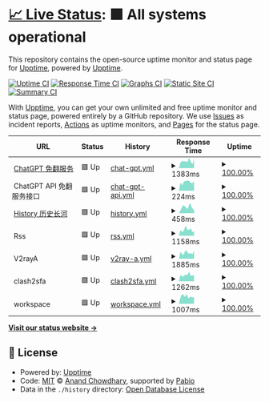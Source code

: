 # [📈 Live Status](https://upptime.github.io/upptime): <!--live status--> **🟩 All systems operational**

This repository contains the open-source uptime monitor and status page for [Upptime](https://upptime.js.org), powered by [Upptime](https://github.com/upptime/upptime).

[![Uptime CI](https://github.com/jony4/upptime/workflows/Uptime%20CI/badge.svg)](https://github.com/jony4/upptime/actions?query=workflow%3A%22Uptime+CI%22)
[![Response Time CI](https://github.com/jony4/upptime/workflows/Response%20Time%20CI/badge.svg)](https://github.com/jony4/upptime/actions?query=workflow%3A%22Response+Time+CI%22)
[![Graphs CI](https://github.com/jony4/upptime/workflows/Graphs%20CI/badge.svg)](https://github.com/jony4/upptime/actions?query=workflow%3A%22Graphs+CI%22)
[![Static Site CI](https://github.com/jony4/upptime/workflows/Static%20Site%20CI/badge.svg)](https://github.com/jony4/upptime/actions?query=workflow%3A%22Static+Site+CI%22)
[![Summary CI](https://github.com/jony4/upptime/workflows/Summary%20CI/badge.svg)](https://github.com/jony4/upptime/actions?query=workflow%3A%22Summary+CI%22)

With [Upptime](https://upptime.js.org), you can get your own unlimited and free uptime monitor and status page, powered entirely by a GitHub repository. We use [Issues](https://github.com/upptime/upptime/issues) as incident reports, [Actions](https://github.com/jony4/upptime/actions) as uptime monitors, and [Pages](https://upptime.github.io/upptime) for the status page.

<!--start: status pages-->
<!-- This summary is generated by Upptime (https://github.com/upptime/upptime) -->
<!-- Do not edit this manually, your changes will be overwritten -->
<!-- prettier-ignore -->
| URL | Status | History | Response Time | Uptime |
| --- | ------ | ------- | ------------- | ------ |
| <img alt="" src="https://icons.duckduckgo.com/ip3/chat.jony4.vip.ico" height="13"> [ChatGPT 免翻服务](https://chat.jony4.vip/zh) | 🟩 Up | [chat-gpt.yml](https://github.com/jony4/upptime/commits/HEAD/history/chat-gpt.yml) | <details><summary><img alt="Response time graph" src="./graphs/chat-gpt/response-time-week.png" height="20"> 1383ms</summary><br><a href="https://jony4.github.io/upptime/history/chat-gpt"><img alt="Response time 1535" src="https://img.shields.io/endpoint?url=https%3A%2F%2Fraw.githubusercontent.com%2Fjony4%2Fupptime%2FHEAD%2Fapi%2Fchat-gpt%2Fresponse-time.json"></a><br><a href="https://jony4.github.io/upptime/history/chat-gpt"><img alt="24-hour response time 1246" src="https://img.shields.io/endpoint?url=https%3A%2F%2Fraw.githubusercontent.com%2Fjony4%2Fupptime%2FHEAD%2Fapi%2Fchat-gpt%2Fresponse-time-day.json"></a><br><a href="https://jony4.github.io/upptime/history/chat-gpt"><img alt="7-day response time 1383" src="https://img.shields.io/endpoint?url=https%3A%2F%2Fraw.githubusercontent.com%2Fjony4%2Fupptime%2FHEAD%2Fapi%2Fchat-gpt%2Fresponse-time-week.json"></a><br><a href="https://jony4.github.io/upptime/history/chat-gpt"><img alt="30-day response time 1669" src="https://img.shields.io/endpoint?url=https%3A%2F%2Fraw.githubusercontent.com%2Fjony4%2Fupptime%2FHEAD%2Fapi%2Fchat-gpt%2Fresponse-time-month.json"></a><br><a href="https://jony4.github.io/upptime/history/chat-gpt"><img alt="1-year response time 1535" src="https://img.shields.io/endpoint?url=https%3A%2F%2Fraw.githubusercontent.com%2Fjony4%2Fupptime%2FHEAD%2Fapi%2Fchat-gpt%2Fresponse-time-year.json"></a></details> | <details><summary><a href="https://jony4.github.io/upptime/history/chat-gpt">100.00%</a></summary><a href="https://jony4.github.io/upptime/history/chat-gpt"><img alt="All-time uptime 98.72%" src="https://img.shields.io/endpoint?url=https%3A%2F%2Fraw.githubusercontent.com%2Fjony4%2Fupptime%2FHEAD%2Fapi%2Fchat-gpt%2Fuptime.json"></a><br><a href="https://jony4.github.io/upptime/history/chat-gpt"><img alt="24-hour uptime 100.00%" src="https://img.shields.io/endpoint?url=https%3A%2F%2Fraw.githubusercontent.com%2Fjony4%2Fupptime%2FHEAD%2Fapi%2Fchat-gpt%2Fuptime-day.json"></a><br><a href="https://jony4.github.io/upptime/history/chat-gpt"><img alt="7-day uptime 100.00%" src="https://img.shields.io/endpoint?url=https%3A%2F%2Fraw.githubusercontent.com%2Fjony4%2Fupptime%2FHEAD%2Fapi%2Fchat-gpt%2Fuptime-week.json"></a><br><a href="https://jony4.github.io/upptime/history/chat-gpt"><img alt="30-day uptime 89.81%" src="https://img.shields.io/endpoint?url=https%3A%2F%2Fraw.githubusercontent.com%2Fjony4%2Fupptime%2FHEAD%2Fapi%2Fchat-gpt%2Fuptime-month.json"></a><br><a href="https://jony4.github.io/upptime/history/chat-gpt"><img alt="1-year uptime 98.72%" src="https://img.shields.io/endpoint?url=https%3A%2F%2Fraw.githubusercontent.com%2Fjony4%2Fupptime%2FHEAD%2Fapi%2Fchat-gpt%2Fuptime-year.json"></a></details>
| <img alt="" src="https://icons.duckduckgo.com/ip3/null.ico" height="13"> ChatGPT API 免翻服务接口 | 🟩 Up | [chat-gpt-api.yml](https://github.com/jony4/upptime/commits/HEAD/history/chat-gpt-api.yml) | <details><summary><img alt="Response time graph" src="./graphs/chat-gpt-api/response-time-week.png" height="20"> 224ms</summary><br><a href="https://jony4.github.io/upptime/history/chat-gpt-api"><img alt="Response time 427" src="https://img.shields.io/endpoint?url=https%3A%2F%2Fraw.githubusercontent.com%2Fjony4%2Fupptime%2FHEAD%2Fapi%2Fchat-gpt-api%2Fresponse-time.json"></a><br><a href="https://jony4.github.io/upptime/history/chat-gpt-api"><img alt="24-hour response time 226" src="https://img.shields.io/endpoint?url=https%3A%2F%2Fraw.githubusercontent.com%2Fjony4%2Fupptime%2FHEAD%2Fapi%2Fchat-gpt-api%2Fresponse-time-day.json"></a><br><a href="https://jony4.github.io/upptime/history/chat-gpt-api"><img alt="7-day response time 224" src="https://img.shields.io/endpoint?url=https%3A%2F%2Fraw.githubusercontent.com%2Fjony4%2Fupptime%2FHEAD%2Fapi%2Fchat-gpt-api%2Fresponse-time-week.json"></a><br><a href="https://jony4.github.io/upptime/history/chat-gpt-api"><img alt="30-day response time 534" src="https://img.shields.io/endpoint?url=https%3A%2F%2Fraw.githubusercontent.com%2Fjony4%2Fupptime%2FHEAD%2Fapi%2Fchat-gpt-api%2Fresponse-time-month.json"></a><br><a href="https://jony4.github.io/upptime/history/chat-gpt-api"><img alt="1-year response time 427" src="https://img.shields.io/endpoint?url=https%3A%2F%2Fraw.githubusercontent.com%2Fjony4%2Fupptime%2FHEAD%2Fapi%2Fchat-gpt-api%2Fresponse-time-year.json"></a></details> | <details><summary><a href="https://jony4.github.io/upptime/history/chat-gpt-api">100.00%</a></summary><a href="https://jony4.github.io/upptime/history/chat-gpt-api"><img alt="All-time uptime 98.80%" src="https://img.shields.io/endpoint?url=https%3A%2F%2Fraw.githubusercontent.com%2Fjony4%2Fupptime%2FHEAD%2Fapi%2Fchat-gpt-api%2Fuptime.json"></a><br><a href="https://jony4.github.io/upptime/history/chat-gpt-api"><img alt="24-hour uptime 100.00%" src="https://img.shields.io/endpoint?url=https%3A%2F%2Fraw.githubusercontent.com%2Fjony4%2Fupptime%2FHEAD%2Fapi%2Fchat-gpt-api%2Fuptime-day.json"></a><br><a href="https://jony4.github.io/upptime/history/chat-gpt-api"><img alt="7-day uptime 100.00%" src="https://img.shields.io/endpoint?url=https%3A%2F%2Fraw.githubusercontent.com%2Fjony4%2Fupptime%2FHEAD%2Fapi%2Fchat-gpt-api%2Fuptime-week.json"></a><br><a href="https://jony4.github.io/upptime/history/chat-gpt-api"><img alt="30-day uptime 90.43%" src="https://img.shields.io/endpoint?url=https%3A%2F%2Fraw.githubusercontent.com%2Fjony4%2Fupptime%2FHEAD%2Fapi%2Fchat-gpt-api%2Fuptime-month.json"></a><br><a href="https://jony4.github.io/upptime/history/chat-gpt-api"><img alt="1-year uptime 98.80%" src="https://img.shields.io/endpoint?url=https%3A%2F%2Fraw.githubusercontent.com%2Fjony4%2Fupptime%2FHEAD%2Fapi%2Fchat-gpt-api%2Fuptime-year.json"></a></details>
| <img alt="" src="https://icons.duckduckgo.com/ip3/history.jony4.vip.ico" height="13"> [History 历史长河](https://history.jony4.vip) | 🟩 Up | [history.yml](https://github.com/jony4/upptime/commits/HEAD/history/history.yml) | <details><summary><img alt="Response time graph" src="./graphs/history/response-time-week.png" height="20"> 458ms</summary><br><a href="https://jony4.github.io/upptime/history/history"><img alt="Response time 305" src="https://img.shields.io/endpoint?url=https%3A%2F%2Fraw.githubusercontent.com%2Fjony4%2Fupptime%2FHEAD%2Fapi%2Fhistory%2Fresponse-time.json"></a><br><a href="https://jony4.github.io/upptime/history/history"><img alt="24-hour response time 322" src="https://img.shields.io/endpoint?url=https%3A%2F%2Fraw.githubusercontent.com%2Fjony4%2Fupptime%2FHEAD%2Fapi%2Fhistory%2Fresponse-time-day.json"></a><br><a href="https://jony4.github.io/upptime/history/history"><img alt="7-day response time 458" src="https://img.shields.io/endpoint?url=https%3A%2F%2Fraw.githubusercontent.com%2Fjony4%2Fupptime%2FHEAD%2Fapi%2Fhistory%2Fresponse-time-week.json"></a><br><a href="https://jony4.github.io/upptime/history/history"><img alt="30-day response time 362" src="https://img.shields.io/endpoint?url=https%3A%2F%2Fraw.githubusercontent.com%2Fjony4%2Fupptime%2FHEAD%2Fapi%2Fhistory%2Fresponse-time-month.json"></a><br><a href="https://jony4.github.io/upptime/history/history"><img alt="1-year response time 305" src="https://img.shields.io/endpoint?url=https%3A%2F%2Fraw.githubusercontent.com%2Fjony4%2Fupptime%2FHEAD%2Fapi%2Fhistory%2Fresponse-time-year.json"></a></details> | <details><summary><a href="https://jony4.github.io/upptime/history/history">100.00%</a></summary><a href="https://jony4.github.io/upptime/history/history"><img alt="All-time uptime 100.00%" src="https://img.shields.io/endpoint?url=https%3A%2F%2Fraw.githubusercontent.com%2Fjony4%2Fupptime%2FHEAD%2Fapi%2Fhistory%2Fuptime.json"></a><br><a href="https://jony4.github.io/upptime/history/history"><img alt="24-hour uptime 100.00%" src="https://img.shields.io/endpoint?url=https%3A%2F%2Fraw.githubusercontent.com%2Fjony4%2Fupptime%2FHEAD%2Fapi%2Fhistory%2Fuptime-day.json"></a><br><a href="https://jony4.github.io/upptime/history/history"><img alt="7-day uptime 100.00%" src="https://img.shields.io/endpoint?url=https%3A%2F%2Fraw.githubusercontent.com%2Fjony4%2Fupptime%2FHEAD%2Fapi%2Fhistory%2Fuptime-week.json"></a><br><a href="https://jony4.github.io/upptime/history/history"><img alt="30-day uptime 100.00%" src="https://img.shields.io/endpoint?url=https%3A%2F%2Fraw.githubusercontent.com%2Fjony4%2Fupptime%2FHEAD%2Fapi%2Fhistory%2Fuptime-month.json"></a><br><a href="https://jony4.github.io/upptime/history/history"><img alt="1-year uptime 100.00%" src="https://img.shields.io/endpoint?url=https%3A%2F%2Fraw.githubusercontent.com%2Fjony4%2Fupptime%2FHEAD%2Fapi%2Fhistory%2Fuptime-year.json"></a></details>
| <img alt="" src="https://icons.duckduckgo.com/ip3/null.ico" height="13"> Rss | 🟩 Up | [rss.yml](https://github.com/jony4/upptime/commits/HEAD/history/rss.yml) | <details><summary><img alt="Response time graph" src="./graphs/rss/response-time-week.png" height="20"> 1158ms</summary><br><a href="https://jony4.github.io/upptime/history/rss"><img alt="Response time 1347" src="https://img.shields.io/endpoint?url=https%3A%2F%2Fraw.githubusercontent.com%2Fjony4%2Fupptime%2FHEAD%2Fapi%2Frss%2Fresponse-time.json"></a><br><a href="https://jony4.github.io/upptime/history/rss"><img alt="24-hour response time 863" src="https://img.shields.io/endpoint?url=https%3A%2F%2Fraw.githubusercontent.com%2Fjony4%2Fupptime%2FHEAD%2Fapi%2Frss%2Fresponse-time-day.json"></a><br><a href="https://jony4.github.io/upptime/history/rss"><img alt="7-day response time 1158" src="https://img.shields.io/endpoint?url=https%3A%2F%2Fraw.githubusercontent.com%2Fjony4%2Fupptime%2FHEAD%2Fapi%2Frss%2Fresponse-time-week.json"></a><br><a href="https://jony4.github.io/upptime/history/rss"><img alt="30-day response time 1263" src="https://img.shields.io/endpoint?url=https%3A%2F%2Fraw.githubusercontent.com%2Fjony4%2Fupptime%2FHEAD%2Fapi%2Frss%2Fresponse-time-month.json"></a><br><a href="https://jony4.github.io/upptime/history/rss"><img alt="1-year response time 1347" src="https://img.shields.io/endpoint?url=https%3A%2F%2Fraw.githubusercontent.com%2Fjony4%2Fupptime%2FHEAD%2Fapi%2Frss%2Fresponse-time-year.json"></a></details> | <details><summary><a href="https://jony4.github.io/upptime/history/rss">100.00%</a></summary><a href="https://jony4.github.io/upptime/history/rss"><img alt="All-time uptime 98.82%" src="https://img.shields.io/endpoint?url=https%3A%2F%2Fraw.githubusercontent.com%2Fjony4%2Fupptime%2FHEAD%2Fapi%2Frss%2Fuptime.json"></a><br><a href="https://jony4.github.io/upptime/history/rss"><img alt="24-hour uptime 100.00%" src="https://img.shields.io/endpoint?url=https%3A%2F%2Fraw.githubusercontent.com%2Fjony4%2Fupptime%2FHEAD%2Fapi%2Frss%2Fuptime-day.json"></a><br><a href="https://jony4.github.io/upptime/history/rss"><img alt="7-day uptime 100.00%" src="https://img.shields.io/endpoint?url=https%3A%2F%2Fraw.githubusercontent.com%2Fjony4%2Fupptime%2FHEAD%2Fapi%2Frss%2Fuptime-week.json"></a><br><a href="https://jony4.github.io/upptime/history/rss"><img alt="30-day uptime 90.64%" src="https://img.shields.io/endpoint?url=https%3A%2F%2Fraw.githubusercontent.com%2Fjony4%2Fupptime%2FHEAD%2Fapi%2Frss%2Fuptime-month.json"></a><br><a href="https://jony4.github.io/upptime/history/rss"><img alt="1-year uptime 98.82%" src="https://img.shields.io/endpoint?url=https%3A%2F%2Fraw.githubusercontent.com%2Fjony4%2Fupptime%2FHEAD%2Fapi%2Frss%2Fuptime-year.json"></a></details>
| <img alt="" src="https://icons.duckduckgo.com/ip3/null.ico" height="13"> V2rayA | 🟩 Up | [v2ray-a.yml](https://github.com/jony4/upptime/commits/HEAD/history/v2ray-a.yml) | <details><summary><img alt="Response time graph" src="./graphs/v2ray-a/response-time-week.png" height="20"> 1885ms</summary><br><a href="https://jony4.github.io/upptime/history/v2ray-a"><img alt="Response time 2444" src="https://img.shields.io/endpoint?url=https%3A%2F%2Fraw.githubusercontent.com%2Fjony4%2Fupptime%2FHEAD%2Fapi%2Fv2ray-a%2Fresponse-time.json"></a><br><a href="https://jony4.github.io/upptime/history/v2ray-a"><img alt="24-hour response time 1875" src="https://img.shields.io/endpoint?url=https%3A%2F%2Fraw.githubusercontent.com%2Fjony4%2Fupptime%2FHEAD%2Fapi%2Fv2ray-a%2Fresponse-time-day.json"></a><br><a href="https://jony4.github.io/upptime/history/v2ray-a"><img alt="7-day response time 1885" src="https://img.shields.io/endpoint?url=https%3A%2F%2Fraw.githubusercontent.com%2Fjony4%2Fupptime%2FHEAD%2Fapi%2Fv2ray-a%2Fresponse-time-week.json"></a><br><a href="https://jony4.github.io/upptime/history/v2ray-a"><img alt="30-day response time 3416" src="https://img.shields.io/endpoint?url=https%3A%2F%2Fraw.githubusercontent.com%2Fjony4%2Fupptime%2FHEAD%2Fapi%2Fv2ray-a%2Fresponse-time-month.json"></a><br><a href="https://jony4.github.io/upptime/history/v2ray-a"><img alt="1-year response time 2444" src="https://img.shields.io/endpoint?url=https%3A%2F%2Fraw.githubusercontent.com%2Fjony4%2Fupptime%2FHEAD%2Fapi%2Fv2ray-a%2Fresponse-time-year.json"></a></details> | <details><summary><a href="https://jony4.github.io/upptime/history/v2ray-a">100.00%</a></summary><a href="https://jony4.github.io/upptime/history/v2ray-a"><img alt="All-time uptime 98.90%" src="https://img.shields.io/endpoint?url=https%3A%2F%2Fraw.githubusercontent.com%2Fjony4%2Fupptime%2FHEAD%2Fapi%2Fv2ray-a%2Fuptime.json"></a><br><a href="https://jony4.github.io/upptime/history/v2ray-a"><img alt="24-hour uptime 100.00%" src="https://img.shields.io/endpoint?url=https%3A%2F%2Fraw.githubusercontent.com%2Fjony4%2Fupptime%2FHEAD%2Fapi%2Fv2ray-a%2Fuptime-day.json"></a><br><a href="https://jony4.github.io/upptime/history/v2ray-a"><img alt="7-day uptime 100.00%" src="https://img.shields.io/endpoint?url=https%3A%2F%2Fraw.githubusercontent.com%2Fjony4%2Fupptime%2FHEAD%2Fapi%2Fv2ray-a%2Fuptime-week.json"></a><br><a href="https://jony4.github.io/upptime/history/v2ray-a"><img alt="30-day uptime 91.26%" src="https://img.shields.io/endpoint?url=https%3A%2F%2Fraw.githubusercontent.com%2Fjony4%2Fupptime%2FHEAD%2Fapi%2Fv2ray-a%2Fuptime-month.json"></a><br><a href="https://jony4.github.io/upptime/history/v2ray-a"><img alt="1-year uptime 98.90%" src="https://img.shields.io/endpoint?url=https%3A%2F%2Fraw.githubusercontent.com%2Fjony4%2Fupptime%2FHEAD%2Fapi%2Fv2ray-a%2Fuptime-year.json"></a></details>
| <img alt="" src="https://icons.duckduckgo.com/ip3/null.ico" height="13"> clash2sfa | 🟩 Up | [clash2sfa.yml](https://github.com/jony4/upptime/commits/HEAD/history/clash2sfa.yml) | <details><summary><img alt="Response time graph" src="./graphs/clash2sfa/response-time-week.png" height="20"> 1262ms</summary><br><a href="https://jony4.github.io/upptime/history/clash2sfa"><img alt="Response time 1550" src="https://img.shields.io/endpoint?url=https%3A%2F%2Fraw.githubusercontent.com%2Fjony4%2Fupptime%2FHEAD%2Fapi%2Fclash2sfa%2Fresponse-time.json"></a><br><a href="https://jony4.github.io/upptime/history/clash2sfa"><img alt="24-hour response time 1071" src="https://img.shields.io/endpoint?url=https%3A%2F%2Fraw.githubusercontent.com%2Fjony4%2Fupptime%2FHEAD%2Fapi%2Fclash2sfa%2Fresponse-time-day.json"></a><br><a href="https://jony4.github.io/upptime/history/clash2sfa"><img alt="7-day response time 1262" src="https://img.shields.io/endpoint?url=https%3A%2F%2Fraw.githubusercontent.com%2Fjony4%2Fupptime%2FHEAD%2Fapi%2Fclash2sfa%2Fresponse-time-week.json"></a><br><a href="https://jony4.github.io/upptime/history/clash2sfa"><img alt="30-day response time 1583" src="https://img.shields.io/endpoint?url=https%3A%2F%2Fraw.githubusercontent.com%2Fjony4%2Fupptime%2FHEAD%2Fapi%2Fclash2sfa%2Fresponse-time-month.json"></a><br><a href="https://jony4.github.io/upptime/history/clash2sfa"><img alt="1-year response time 1550" src="https://img.shields.io/endpoint?url=https%3A%2F%2Fraw.githubusercontent.com%2Fjony4%2Fupptime%2FHEAD%2Fapi%2Fclash2sfa%2Fresponse-time-year.json"></a></details> | <details><summary><a href="https://jony4.github.io/upptime/history/clash2sfa">100.00%</a></summary><a href="https://jony4.github.io/upptime/history/clash2sfa"><img alt="All-time uptime 98.94%" src="https://img.shields.io/endpoint?url=https%3A%2F%2Fraw.githubusercontent.com%2Fjony4%2Fupptime%2FHEAD%2Fapi%2Fclash2sfa%2Fuptime.json"></a><br><a href="https://jony4.github.io/upptime/history/clash2sfa"><img alt="24-hour uptime 100.00%" src="https://img.shields.io/endpoint?url=https%3A%2F%2Fraw.githubusercontent.com%2Fjony4%2Fupptime%2FHEAD%2Fapi%2Fclash2sfa%2Fuptime-day.json"></a><br><a href="https://jony4.github.io/upptime/history/clash2sfa"><img alt="7-day uptime 100.00%" src="https://img.shields.io/endpoint?url=https%3A%2F%2Fraw.githubusercontent.com%2Fjony4%2Fupptime%2FHEAD%2Fapi%2Fclash2sfa%2Fuptime-week.json"></a><br><a href="https://jony4.github.io/upptime/history/clash2sfa"><img alt="30-day uptime 91.63%" src="https://img.shields.io/endpoint?url=https%3A%2F%2Fraw.githubusercontent.com%2Fjony4%2Fupptime%2FHEAD%2Fapi%2Fclash2sfa%2Fuptime-month.json"></a><br><a href="https://jony4.github.io/upptime/history/clash2sfa"><img alt="1-year uptime 98.94%" src="https://img.shields.io/endpoint?url=https%3A%2F%2Fraw.githubusercontent.com%2Fjony4%2Fupptime%2FHEAD%2Fapi%2Fclash2sfa%2Fuptime-year.json"></a></details>
| <img alt="" src="https://icons.duckduckgo.com/ip3/null.ico" height="13"> workspace | 🟩 Up | [workspace.yml](https://github.com/jony4/upptime/commits/HEAD/history/workspace.yml) | <details><summary><img alt="Response time graph" src="./graphs/workspace/response-time-week.png" height="20"> 1007ms</summary><br><a href="https://jony4.github.io/upptime/history/workspace"><img alt="Response time 1337" src="https://img.shields.io/endpoint?url=https%3A%2F%2Fraw.githubusercontent.com%2Fjony4%2Fupptime%2FHEAD%2Fapi%2Fworkspace%2Fresponse-time.json"></a><br><a href="https://jony4.github.io/upptime/history/workspace"><img alt="24-hour response time 968" src="https://img.shields.io/endpoint?url=https%3A%2F%2Fraw.githubusercontent.com%2Fjony4%2Fupptime%2FHEAD%2Fapi%2Fworkspace%2Fresponse-time-day.json"></a><br><a href="https://jony4.github.io/upptime/history/workspace"><img alt="7-day response time 1007" src="https://img.shields.io/endpoint?url=https%3A%2F%2Fraw.githubusercontent.com%2Fjony4%2Fupptime%2FHEAD%2Fapi%2Fworkspace%2Fresponse-time-week.json"></a><br><a href="https://jony4.github.io/upptime/history/workspace"><img alt="30-day response time 1027" src="https://img.shields.io/endpoint?url=https%3A%2F%2Fraw.githubusercontent.com%2Fjony4%2Fupptime%2FHEAD%2Fapi%2Fworkspace%2Fresponse-time-month.json"></a><br><a href="https://jony4.github.io/upptime/history/workspace"><img alt="1-year response time 1337" src="https://img.shields.io/endpoint?url=https%3A%2F%2Fraw.githubusercontent.com%2Fjony4%2Fupptime%2FHEAD%2Fapi%2Fworkspace%2Fresponse-time-year.json"></a></details> | <details><summary><a href="https://jony4.github.io/upptime/history/workspace">100.00%</a></summary><a href="https://jony4.github.io/upptime/history/workspace"><img alt="All-time uptime 94.54%" src="https://img.shields.io/endpoint?url=https%3A%2F%2Fraw.githubusercontent.com%2Fjony4%2Fupptime%2FHEAD%2Fapi%2Fworkspace%2Fuptime.json"></a><br><a href="https://jony4.github.io/upptime/history/workspace"><img alt="24-hour uptime 100.00%" src="https://img.shields.io/endpoint?url=https%3A%2F%2Fraw.githubusercontent.com%2Fjony4%2Fupptime%2FHEAD%2Fapi%2Fworkspace%2Fuptime-day.json"></a><br><a href="https://jony4.github.io/upptime/history/workspace"><img alt="7-day uptime 100.00%" src="https://img.shields.io/endpoint?url=https%3A%2F%2Fraw.githubusercontent.com%2Fjony4%2Fupptime%2FHEAD%2Fapi%2Fworkspace%2Fuptime-week.json"></a><br><a href="https://jony4.github.io/upptime/history/workspace"><img alt="30-day uptime 100.00%" src="https://img.shields.io/endpoint?url=https%3A%2F%2Fraw.githubusercontent.com%2Fjony4%2Fupptime%2FHEAD%2Fapi%2Fworkspace%2Fuptime-month.json"></a><br><a href="https://jony4.github.io/upptime/history/workspace"><img alt="1-year uptime 94.54%" src="https://img.shields.io/endpoint?url=https%3A%2F%2Fraw.githubusercontent.com%2Fjony4%2Fupptime%2FHEAD%2Fapi%2Fworkspace%2Fuptime-year.json"></a></details>

<!--end: status pages-->

[**Visit our status website →**](https://upptime.github.io/upptime)

## 📄 License

- Powered by: [Upptime](https://github.com/upptime/upptime)
- Code: [MIT](./LICENSE) © [Anand Chowdhary](https://anandchowdhary.com), supported by [Pabio](https://pabio.com)
- Data in the `./history` directory: [Open Database License](https://opendatacommons.org/licenses/odbl/1-0/)
